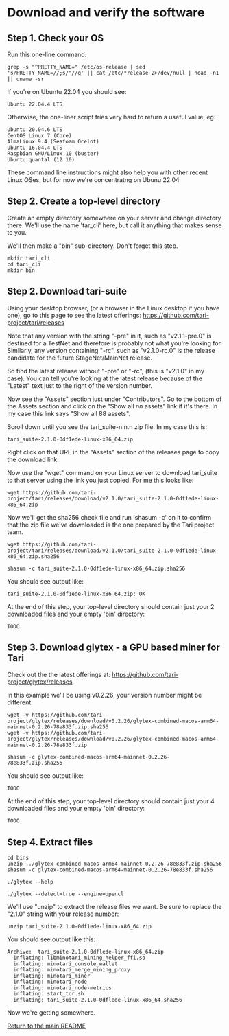 # Download and verify the software
 
## Step 1. Check your OS

Run this one-line command:

```console
grep -s "^PRETTY_NAME=" /etc/os-release | sed 's/PRETTY_NAME=//;s/"//g' || cat /etc/*release 2>/dev/null | head -n1 || uname -sr
```

If you're on Ubuntu 22.04 you should see:

```console
Ubuntu 22.04.4 LTS
```

Otherwise, the one-liner script tries very hard to return a useful value, eg: 

```console
Ubuntu 20.04.6 LTS
CentOS Linux 7 (Core)
AlmaLinux 9.4 (Seafoam Ocelot)
Ubuntu 16.04.4 LTS
Raspbian GNU/Linux 10 (buster)
Ubuntu quantal (12.10)
```
  
These command line instructions might also help you with other recent Linux OSes, but for 
now we're concentratng on Ubunu 22.04

## Step 2. Create a top-level directory

Create an empty directory somewhere on your server and change directory there. We'll use the
name 'tar_cli' here, but call it anything that makes sense to you.

We'll then make a "bin" sub-directory. Don't forget this step.

```console
mkdir tari_cli
cd tari_cli
mkdir bin
```

## Step 2. Download tari-suite

Using your desktop browser, (or a browser in the Linux desktop if you have one), go to this page 
to see the latest offerings: https://github.com/tari-project/tari/releases

Note that any version with the string "-pre" in it, such as "v2.1.1-pre.0" is destined for a TestNet and
therefore is probably not what you're looking for. Similarly, any version containing "-rc", such as
"v2.1.0-rc.0" is the release candidate for the future StageNet/MainNet release.

So find the latest release without "-pre" or "-rc", (this is "v2.1.0" in my case). You can tell you're 
looking at the latest release because of the "Latest" text just to the right of the version number.

Now see the "Assets" section just under "Contributors". Go to the bottom of the Assets section and click on
the "Show all *nn* assets" link if it's there. In my case this link says "Show all 88 assets".

Scroll down until you see the tari_suite-n.n.n zip file. In my case this is:

```console
tari_suite-2.1.0-0df1ede-linux-x86_64.zip
```

Right click on that URL in the "Assets" section of the releases page to copy the download link.

Now use the "wget" command on your Linux server to download tari_suite to that server using the link you
just copied. For me this looks like:

```console
wget https://github.com/tari-project/tari/releases/download/v2.1.0/tari_suite-2.1.0-0df1ede-linux-x86_64.zip
```

Now we'll get the sha256 check file and run 'shasum -c' on it to confirm that the zip file we've downloaded 
is the one prepared by the Tari project team.

```console
wget https://github.com/tari-project/tari/releases/download/v2.1.0/tari_suite-2.1.0-0df1ede-linux-x86_64.zip.sha256

shasum -c tari_suite-2.1.0-0df1ede-linux-x86_64.zip.sha256
```

You should see output like:

```console
tari_suite-2.1.0-0df1ede-linux-x86_64.zip: OK
```

At the end of this step, your top-level directory should contain just your 2 downloaded files and your empty 'bin'
directory:

```console
TODO
```

## Step 3. Download glytex - a GPU based miner for Tari

Check out the the latest offerings at: https://github.com/tari-project/glytex/releases

In this example we'll be using v0.2.26, your version number might be different.

```console
wget -v https://github.com/tari-project/glytex/releases/download/v0.2.26/glytex-combined-macos-arm64-mainnet-0.2.26-78e833f.zip.sha256
wget -v https://github.com/tari-project/glytex/releases/download/v0.2.26/glytex-combined-macos-arm64-mainnet-0.2.26-78e833f.zip

shasum -c glytex-combined-macos-arm64-mainnet-0.2.26-78e833f.zip.sha256
```
You should see output like:

```console
TODO
```

At the end of this step, your top-level directory should contain just your 4 downloaded files and your empty 'bin'
directory:

```console
TODO
```

## Step 4. Extract files 

```console
cd bins
unzip ../glytex-combined-macos-arm64-mainnet-0.2.26-78e833f.zip.sha256
shasum -c glytex-combined-macos-arm64-mainnet-0.2.26-78e833f.sha256

./glytex --help

./glytex --detect=true --engine=opencl
```


We'll use "unzip" to extract the release files we want. Be sure to replace the "2.1.0" string with your 
release number:

```console
unzip tari_suite-2.1.0-0df1ede-linux-x86_64.zip
```

You should see output like this:

```console
Archive:  tari_suite-2.1.0-0dflede-linux-x86_64.zip
  inflating: libminotari_mining_helper_ffi.so
  inflating: minotari_console_wallet
  inflating: minotari_merge_mining_proxy
  inflating: minotari_miner
  inflating: minotari_node
  inflating: minotari_node-metrics
  inflating: start_tor.sh
  inflating: tari_suite-2.1.0-0dflede-linux-x86_64.sha256
```

Now we're getting somewhere.


[Return to the main README](README.md)
